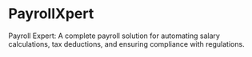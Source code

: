 # PayrollXpert
Payroll Expert: A complete payroll solution for automating salary calculations, tax deductions, and ensuring compliance with regulations.
